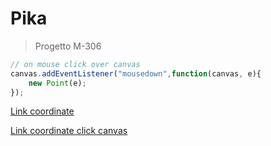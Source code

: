 # Pika

>Progetto M-306


~~~ JavaScript
// on mouse click over canvas
canvas.addEventListener("mousedown",function(canvas, e){
    new Point(e);
});
~~~

[Link coordinate](https://linuxhint.com/get-mouse-coordinates-javascript/#:~:text=To%20get%20mouse%20coordinates%20in%20JavaScript%2C%20apply%20the%20%E2%80%9CclientX%E2%80%9D,current%20screen%20or%20with%20an%20%E2%80%9C)

[Link coordinate click canvas](https://www.geeksforgeeks.org/how-to-get-the-coordinates-of-a-mouse-click-on-a-canvas-element/)


